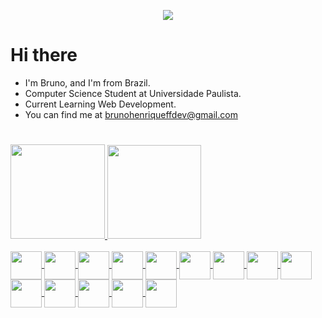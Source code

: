<p align="center">
  <img src="https://readme-typing-svg.herokuapp.com/?size=35&duration=5000&color=DA4BA0&lines=Welcome,+Friend;">
</p>

# Hi there
- I'm Bruno, and I'm from Brazil.
- Computer Science Student at Universidade Paulista.
- Current Learning Web Development.
- You can find me at brunohenriqueffdev@gmail.com

#

<div align="left">
  <a href="https://github.com/brunohenriquef">
  <img height="151" src="https://github-readme-stats.vercel.app/api?username=brunohenriquef&show_icons=true&theme=radical&include_all_commits=true&count_private=true">
  <img height="150" src="https://github-readme-stats.vercel.app/api/top-langs/?username=brunohenriquef&layout=compact&langs_count=7&theme=radical">
</div>
  
  
<div style="display: inline_block"><br>
  <img align="center" height="45" width="50" src="https://cdn.jsdelivr.net/gh/devicons/devicon/icons/html5/html5-plain.svg" />
  <img align="center" height="45" width="50" src="https://cdn.jsdelivr.net/gh/devicons/devicon/icons/css3/css3-plain.svg" />
  <img align="center" height="45" width="50" src="https://cdn.jsdelivr.net/gh/devicons/devicon/icons/javascript/javascript-plain.svg" />
  <img align="center" height="45" width="50" src="https://cdn.jsdelivr.net/gh/devicons/devicon/icons/typescript/typescript-plain.svg" />
  <img align="center" height="45" width="50" src="https://cdn.jsdelivr.net/gh/devicons/devicon/icons/react/react-original.svg" />
  <img align="center" height="45" width="50" src="https://cdn.jsdelivr.net/gh/devicons/devicon/icons/python/python-plain.svg" />
  <img align="center" height="45" width="50" src="https://cdn.jsdelivr.net/gh/devicons/devicon/icons/bootstrap/bootstrap-plain.svg" />
  <img align="center" height="45" width="50" src="https://cdn.jsdelivr.net/gh/devicons/devicon/icons/sass/sass-original.svg" />
  <img align="center" height="45" width="50" src="https://cdn.jsdelivr.net/gh/devicons/devicon/icons/mysql/mysql-original.svg" />
  <img align="center" height="45" width="50" src="https://cdn.jsdelivr.net/gh/devicons/devicon/icons/mongodb/mongodb-original.svg" />
  <img align="center" height="45" width="50" src="https://cdn.jsdelivr.net/gh/devicons/devicon/icons/linux/linux-original.svg" />
  <img align="center" height="45" width="50" src="https://cdn.jsdelivr.net/gh/devicons/devicon/icons/windows8/windows8-original.svg" />
  <img align="center" height="45" width="50" src="https://cdn.jsdelivr.net/gh/devicons/devicon/icons/git/git-original.svg" />
  <img align="center" height="45" width="50"src="https://cdn.jsdelivr.net/gh/devicons/devicon/icons/docker/docker-original.svg" />
</div>

